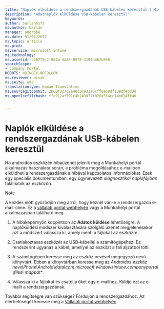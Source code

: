 ```yaml
---
title: "Naplók elküldése a rendszergazdának USB-kábelen keresztül | Microsoft Docs"
description: "Adatnaplók elküldése USB-kábelen keresztül"
keywords: 
author: barlanmsft
ms.author: barlan
manager: angrobe
ms.date: 01/03/2017
ms.topic: article
ms.prod: 
ms.service: microsoft-intune
ms.technology: 
ms.assetid: c46775c2-9d2a-4a88-89f0-4104a462b898
searchScope:
- Company Portal
ROBOTS: NOINDEX,NOFOLLOW
ms.reviewer: arnab
ms.suite: ems
translationtype: Human Translation
ms.sourcegitcommit: 2b60f327c2e48c3c933a6cff0a68df138df4dd3d
ms.openlocfilehash: ffc912af791c4b243877f026a554cc14b614ffa0


---
```



# <a name="send-logs-to-your-it-admin-using-a-usb-cable"></a>Naplók elküldése a rendszergazdának USB-kábelen keresztül

Ha androidos eszközén hibaüzenet jelenik meg a Munkahelyi portál alkalmazás használata során, a probléma megoldásához e-mailben elküldheti a rendszergazdának a hibával kapcsolatos információkat. Ezek egy speciális dokumentumban, egy úgynevezett _diagnosztikai naplófájlban_ találhatók az eszközön.

> [!Note]
> A kezdés előtt győződjön meg arról, hogy kéznél van-e a rendszergazda e-mail-címe. Ez a [vállalati portál webhelyén](http://portal.manage.microsoft.com) vagy a Munkahelyi portál alkalmazásban található meg.

1.  A hibaképernyőn koppintson az **Adatok küldése** lehetőségre. A naplóküldési módszer kiválasztására szolgáló üzenet megjelenésekor azt a módszert válassza ki, amely menti a fájlokat az eszközre.

2.  Csatlakoztassa eszközét az USB-kábellel a számítógépéhez. Ez rendszerint ugyanaz a kábel, amellyel az eszközt a fali aljzatból tölti.

3.  A számítógépen keresse meg az eszköz nevével megegyező nevű könyvtárt. Ebben a könyvtárban keresse meg az *Androidos eszköz neve\Phone\Android\data\com.microsoft.windowsintune.companyportal\files\ mappát\**.

4.  Válassza ki a fájlokat és csatolja őket egy e-mailhez. Küldje ezt az e-mailt a rendszergazdának.

További segítségre van szüksége? Forduljon a rendszergazdához. Az elérhetőségét keresse meg a [Vállalati portál webhelyén](http://portal.manage.microsoft.com).



<!--HONumber=Jan17_HO1-->


